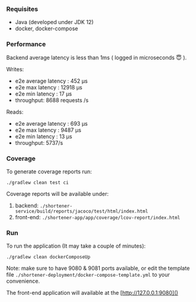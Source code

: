 ### Requisites
* Java (developed under JDK 12)
* docker, docker-compose

### Performance
Backend average latency is less than 1ms ( logged in microseconds 😇 ).

Writes:

- e2e average latency : 452 µs
- e2e max latency : 12918 µs
- e2e min latency : 17 µs
- throughput: 8688 requests /s

Reads:

- e2e average latency : 693 µs
- e2e max latency : 9487 µs
- e2e min latency : 13 µs
- throughput: 5737/s

### Coverage
To generate coverage reports run:

`./gradlew clean test ci`

Coverage reports will be available under:

1. backend: 
   `./shortener-service/build/reports/jacoco/test/html/index.html`
2. front-end: 
   `./shortener-app/app/coverage/lcov-report/index.html`


### Run
To run the application (It may take a couple of minutes):

`./gradlew clean dockerComposeUp`

Note: make sure to have 9080 & 9081 ports available, or edit the template file `./shortener-deployment/docker-compose-template.yml` to your convenience.

The front-end application will available at the [http://127.0.0.1:9080]()
